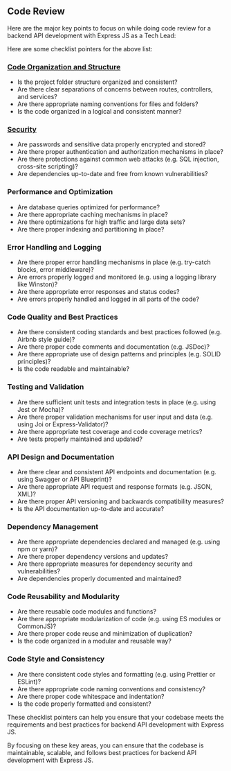 ## Code Review
Here are the major key points to focus on while doing code review for a backend API development with Express JS as a Tech Lead:

Here are some checklist pointers for the above list:

### [Code Organization and Structure]()

- Is the project folder structure organized and consistent?
- Are there clear separations of concerns between routes, controllers, and services?
- Are there appropriate naming conventions for files and folders?
- Is the code organized in a logical and consistent manner?

### [Security](https://github.com/rohit33178/tech-lead/blob/main/code-review/security-checklist.md)

- Are passwords and sensitive data properly encrypted and stored?
- Are there proper authentication and authorization mechanisms in place?
- Are there protections against common web attacks (e.g. SQL injection, cross-site scripting)?
- Are dependencies up-to-date and free from known vulnerabilities?

### Performance and Optimization

- Are database queries optimized for performance?
- Are there appropriate caching mechanisms in place?
- Are there optimizations for high traffic and large data sets?
- Are there proper indexing and partitioning in place?

### Error Handling and Logging

- Are there proper error handling mechanisms in place (e.g. try-catch blocks, error middleware)?
- Are errors properly logged and monitored (e.g. using a logging library like Winston)?
- Are there appropriate error responses and status codes?
- Are errors properly handled and logged in all parts of the code?

### Code Quality and Best Practices

- Are there consistent coding standards and best practices followed (e.g. Airbnb style guide)?
- Are there proper code comments and documentation (e.g. JSDoc)?
- Are there appropriate use of design patterns and principles (e.g. SOLID principles)?
- Is the code readable and maintainable?

### Testing and Validation

- Are there sufficient unit tests and integration tests in place (e.g. using Jest or Mocha)?
- Are there proper validation mechanisms for user input and data (e.g. using Joi or Express-Validator)?
- Are there appropriate test coverage and code coverage metrics?
- Are tests properly maintained and updated?

### API Design and Documentation

- Are there clear and consistent API endpoints and documentation (e.g. using Swagger or API Blueprint)?
- Are there appropriate API request and response formats (e.g. JSON, XML)?
- Are there proper API versioning and backwards compatibility measures?
- Is the API documentation up-to-date and accurate?

### Dependency Management

- Are there appropriate dependencies declared and managed (e.g. using npm or yarn)?
- Are there proper dependency versions and updates?
- Are there appropriate measures for dependency security and vulnerabilities?
- Are dependencies properly documented and maintained?

### Code Reusability and Modularity

- Are there reusable code modules and functions?
- Are there appropriate modularization of code (e.g. using ES modules or CommonJS)?
- Are there proper code reuse and minimization of duplication?
- Is the code organized in a modular and reusable way?

### Code Style and Consistency

- Are there consistent code styles and formatting (e.g. using Prettier or ESLint)?
- Are there appropriate code naming conventions and consistency?
- Are there proper code whitespace and indentation?
- Is the code properly formatted and consistent?

These checklist pointers can help you ensure that your codebase meets the requirements and best practices for backend API development with Express JS.

By focusing on these key areas, you can ensure that the codebase is maintainable, scalable, and follows best practices for backend API development with Express JS.